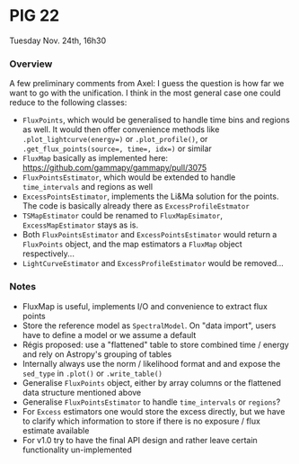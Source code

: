 # PIG 22
Tuesday Nov. 24th, 16h30


### Overview
A few preliminary comments from Axel: I guess the question is how far we want to go with the unification. I think in the most general case one could reduce to the following classes:
- `FluxPoints`, which would be generalised to handle time bins and regions as well. It would then offer convenience methods like `.plot_lightcurve(energy=)` or `.plot_profile()`, or `.get_flux_points(source=, time=, idx=)` or similar
- `FluxMap` basically as implemented here: https://github.com/gammapy/gammapy/pull/3075
- `FluxPointsEstimator`, which would be extended to handle `time_intervals` and regions as well
- `ExcessPointsEstimator`, implements the Li&Ma solution for the points. The code is basically already there as `ExcessProfileEstmator`
- `TSMapEstimator` could be renamed to `FluxMapEsimator`, `ExcessMapEstimator` stays as is.
- Both `FluxPointsEstimator` and `ExcessPointsEstimator` would return a `FluxPoints` object, and the map estimators a `FluxMap` object respectively...
- `LightCurveEstimator` and `ExcessProfileEstimator` would be removed...


### Notes
- FluxMap is useful, implements I/O and convenience to extract flux points
- Store the reference model as `SpectralModel`. On "data import", users have to define a model or we assume a default
- Régis proposed: use a "flattened" table to store combined time / energy and rely on Astropy's grouping of tables
- Internally always use the norm / likelihood format and and expose the `sed_type` in `.plot()` or `.write_table()`
- Generalise `FluxPoints` object, either by array columns or the flattened data structure mentioned above
- Generalise `FluxPointsEstimator` to handle `time_intervals` or `regions`?
- For `Excess` estimators one would store the excess directly, but we have to clarify which information to store if there is no exposure / flux estimate available
- For v1.0 try to have the final API design and rather leave certain functionality un-implemented
